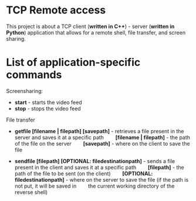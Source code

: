 # TCP Remote access
This project is about a TCP client (**written in C++**) - server (**written in Python**) application that allows for a remote shell, file transfer, and screen sharing.

# List of application-specific commands
Screensharing:

- **start** - starts the video feed
- **stop** - stops the video feed
   

File transfer

 - **getfile [filename | filepath] [savepath]** - retrieves a file present in the server and saves it at a specific path
&emsp;&emsp;**[filename | filepath]** - the path of the file on the server
&emsp;&emsp;**[savepath]** - where on the client to save the file

- **sendfile [filepath] [OPTIONAL: filedestinationpath]** - sends a file present in the client and saves it at a specific path
&emsp;&emsp;**[filepath]** - the path of the file to be sent (on the client)
&emsp;&emsp;**[OPTIONAL: filedestinationpath]** - where on the server to save the file (if the path is not put, it will be saved in 
&emsp;&emsp;the current working directory of the reverse shell)
